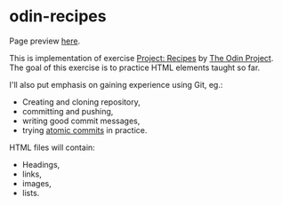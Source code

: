 # odin-recipes
Page preview [here](https://oskarwalichniewicz.github.io/odin-recipes/).


This is implementation of exercise [Project: Recipes](https://www.theodinproject.com/paths/foundations/courses/foundations/lessons/recipes) by [The Odin Project](https://www.theodinproject.com). The goal of this exercise is to practice HTML elements taught so far.

I'll also put emphasis on gaining experience using Git, eg.:
- Creating and cloning repository,
- committing and pushing,
- writing good commit messages,
- trying [atomic commits](https://www.freshconsulting.com/insights/blog/atomic-commits/) in practice.

HTML files will contain:
- Headings,
- links,
- images,
- lists.
